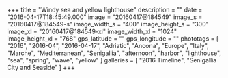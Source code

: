 +++
title = "Windy sea and yellow lighthouse"
description = ""
date = "2016-04-17T18:45:49.000"
image = "20160417@184549"
image_s = "20160417@184549-s"
image_width_s = "400"
image_height_s = "300"
image_xl = "20160417@184549-xl"
image_width_xl = "1024"
image_height_xl = "768"
gps_latitude = ""
gps_longitude = ""
phototags = [ "2016", "2016-04", "2016-04-17", "Adriatic", "Ancona", "Europe", "Italy", "Marche", "Mediterranean", "Senigallia", "afternoon", "harbor", "lighthouse", "sea", "spring", "wave", "yellow" ]
galleries = [ "2016 Timeline", "Senigallia City and Seaside" ]
+++
